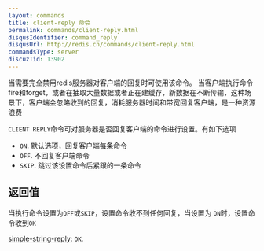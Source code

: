 ```yaml
---
layout: commands
title: client-reply 命令
permalink: commands/client-reply.html
disqusIdentifier: command_reply
disqusUrl: http://redis.cn/commands/client-reply.html
commandsType: server
discuzTid: 13902
---
```

当需要完全禁用redis服务器对客户端的回复时可使用该命令。
当客户端执行命令fire和forget，或者在抽取大量数据或者正在建缓存，新数据在不断传输，这种场景下，客户端会忽略收到的回复，消耗服务器时间和带宽回复客户端，是一种资源浪费

`CLIENT REPLY`命令可对服务器是否回复客户端的命令进行设置。有如下选项
* `ON`. 默认选项，回复客户端每条命令
* `OFF`. 不回复客户端命令
* `SKIP`. 跳过该设置命令后紧跟的一条命令

## 返回值
   当执行命令设置为`OFF`或`SKIP`，设置命令收不到任何回复，当设置为 `ON`时，设置命令收到`OK`
   
[simple-string-reply](/topics/protocol.html#simple-string-reply): `OK`.

